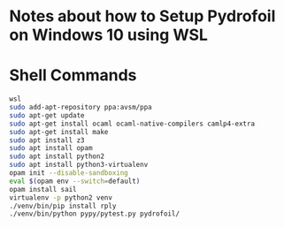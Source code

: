 Notes about how to Setup Pydrofoil on Windows 10 using WSL
=


Shell Commands
==

```bash
wsl
sudo add-apt-repository ppa:avsm/ppa
sudo apt-get update
sudo apt-get install ocaml ocaml-native-compilers camlp4-extra
sudo apt-get install make
sudo apt install z3
sudo apt install opam
sudo apt install python2
sudo apt install python3-virtualenv
opam init --disable-sandboxing
eval $(opam env --switch=default)
opam install sail
virtualenv -p python2 venv
./venv/bin/pip install rply
./venv/bin/python pypy/pytest.py pydrofoil/
```
